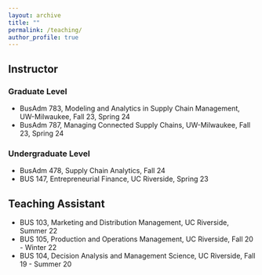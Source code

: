 ```yaml
---
layout: archive
title: ""
permalink: /teaching/
author_profile: true
---
```


## Instructor
### Graduate Level
* BusAdm 783, Modeling and Analytics in Supply Chain Management, UW-Milwaukee, Fall 23, Spring 24
* BusAdm 787, Managing Connected Supply Chains, UW-Milwaukee, Fall 23, Spring 24

### Undergraduate Level
* BusAdm 478, Supply Chain Analytics, Fall 24
* BUS 147, Entrepreneurial Finance, UC Riverside, Spring 23

## Teaching Assistant
* BUS 103, Marketing and Distribution Management, UC Riverside, Summer 22 
* BUS 105, Production and Operations Management, UC Riverside, Fall 20 - Winter 22 
* BUS 104, Decision Analysis and Management Science, UC Riverside, Fall 19 - Summer 20
